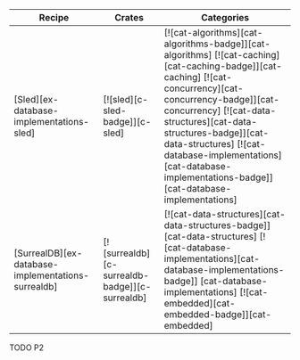 | Recipe | Crates | Categories |
|--------|--------|------------|
| [Sled][ex-database-implementations-sled] | [![sled][c-sled-badge]][c-sled] | [![cat-algorithms][cat-algorithms-badge]][cat-algorithms] [![cat-caching][cat-caching-badge]][cat-caching] [![cat-concurrency][cat-concurrency-badge]][cat-concurrency] [![cat-data-structures][cat-data-structures-badge]][cat-data-structures] [![cat-database-implementations][cat-database-implementations-badge]][cat-database-implementations] |
| [SurrealDB][ex-database-implementations-surrealdb] | [![surrealdb][c-surrealdb-badge]][c-surrealdb] | [![cat-data-structures][cat-data-structures-badge]][cat-data-structures] [![cat-database-implementations][cat-database-implementations-badge]] [cat-database-implementations] [![cat-embedded][cat-embedded-badge]][cat-embedded] |

<div class="hidden">
TODO P2
</div>
